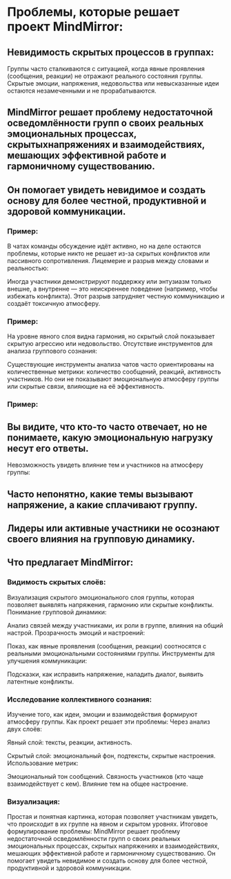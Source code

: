 # Проблемы, которые решает проект MindMirror:
## Невидимость скрытых процессов в группах:

Группы часто сталкиваются с ситуацией, когда явные проявления (сообщения, реакции) не отражают реального состояния группы.
Скрытые эмоции, напряжения, недовольства или невысказанные идеи остаются незамеченными и не прорабатываются.


 ## MindMirror решает проблему недостаточной осведомлённости групп о своих реальных эмоциональных процессах, скрытыхнапряжениях и взаимодействиях, мешающих эффективной работе и гармоничному существованию. 
 ## Он помогает увидеть невидимое и создать основу для более честной, продуктивной и здоровой коммуникации.

### Пример:

В чатах команды обсуждение идёт активно, но на деле остаются проблемы, которые никто не решает из-за скрытых конфликтов или пассивного сопротивления.
Лицемерие и разрыв между словами и реальностью:

Иногда участники демонстрируют поддержку или энтузиазм только внешне, а внутренне — это неискреннее поведение (например, чтобы избежать конфликта).
Этот разрыв затрудняет честную коммуникацию и создаёт токсичную атмосферу.
### Пример:

На уровне явного слоя видна гармония, но скрытый слой показывает скрытую агрессию или недовольство.
Отсутствие инструментов для анализа группового сознания:

Существующие инструменты анализа чатов часто ориентированы на количественные метрики: количество сообщений, реакций, активность участников.
Но они не показывают эмоциональную атмосферу группы или скрытые связи, влияющие на её эффективность.
### Пример:

## Вы видите, что кто-то часто отвечает, но не понимаете, какую эмоциональную нагрузку несут его ответы.
Невозможность увидеть влияние тем и участников на атмосферу группы:

## Часто непонятно, какие темы вызывают напряжение, а какие сплачивают группу.
## Лидеры или активные участники не осознают своего влияния на групповую динамику.




## Что предлагает MindMirror:
### Видимость скрытых слоёв:

Визуализация скрытого эмоционального слоя группы, которая позволяет выявлять напряжения, гармонию или скрытые конфликты.
Понимание групповой динамики:

Анализ связей между участниками, их роли в группе, влияния на общий настрой.
Прозрачность эмоций и настроений:

Показ, как явные проявления (сообщения, реакции) соотносятся с реальными эмоциональными состояниями группы.
Инструменты для улучшения коммуникации:

Подсказки, как исправить напряжение, наладить диалог, выявить латентные конфликты.
### Исследование коллективного сознания:

Изучение того, как идеи, эмоции и взаимодействия формируют атмосферу группы.
Как проект решает эти проблемы:
Через анализ двух слоёв:

Явный слой: тексты, реакции, активность.
        
Скрытый слой: эмоциональный фон, подтексты, скрытые настроения.
Использование метрик:

Эмоциональный тон сообщений.
Связность участников (кто чаще взаимодействует с кем).
Влияние тем на общее настроение.
### Визуализация:

Простая и понятная картинка, которая позволяет участникам увидеть, что происходит в их группе на явном и скрытом уровнях.
Итоговое формулирование проблемы:
MindMirror решает проблему недостаточной осведомлённости групп о своих реальных эмоциональных процессах, скрытых напряжениях и взаимодействиях, мешающих эффективной работе и гармоничному существованию. Он помогает увидеть невидимое и создать основу для более честной, продуктивной и здоровой коммуникации.